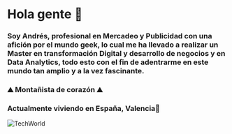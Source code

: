 # Hola gente 👋

### Soy Andrés, profesional en Mercadeo y Publicidad con una afición por  el mundo geek, lo cual me ha llevado a realizar un Master en transformación Digital y desarrollo de negocios y en Data Analytics, todo esto con el fin de adentrarme en este mundo tan amplio y a la vez fascinante.

### ⛰️ Montañista de corazón ⛰️  

### Actualmente viviendo en España, Valencia📍

![TechWorld](/Users/andresrsalamanca/Documents/GitHub/Gandrex87/tech.png)

<!--
**Gandrex87/Gandrex87** is a ✨ _special_ ✨ repository because its `README.md` (this file) appears on your GitHub profile.

Here are some ideas to get you started:

- 🔭 I’m currently working on ...
- 🌱 I’m currently learning ...
- 👯 I’m looking to collaborate on ...
- 🤔 I’m looking for help with ...
- 💬 Ask me about ...
- 📫 How to reach me: ...
- 😄 Pronouns: ...
- ⚡ Fun fact: ...
-->
